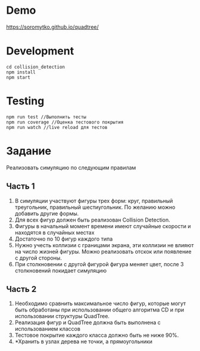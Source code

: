 # Demo

https://soromytko.github.io/quadtree/

# Development

```
cd collision_detection
npm install
npm start
```
# Testing
```
npm run test //Выполнить тесты
npm run coverage //Оценка тестового покрытия
npm run watch //live reload для тестов
```

# Задание
Реализовать симуляцию по следующим правилам
## Часть 1
1. В симуляции участвуют фигуры трех форм: круг, правильный треугольник, правильный шестиугольник. По желанию можно добавить другие формы.
2. Для всех фигур должен быть реализован Collision Detection.
3. Фигуры в начальный момент времени имеют случайные скорости и находятся в случайных местах
4. Достаточно по 10 фигур каждого типа 
5. Нужно учесть коллизии с границами экрана, эти коллизии не влияют на число жизней фигуры. Можно реализовать отскок или появление с другой стороны.
6. При столкновении с другой фигурой фигура меняет цвет, после 3 столкновений покидает симуляцию

## Часть 2
1. Необходимо сравнить максимальное число фигур, которые могут быть обработаны при использовании общего алгоритма CD и при использовании структуры QuadTree.
2. Реализация фигур и QuadTree должна быть выполнена с использованием классов
3. Тестовое покрытие каждого класса должно быть не ниже 90%.
4. *Хранить в узлах дерева не точки, а прямоугольники
